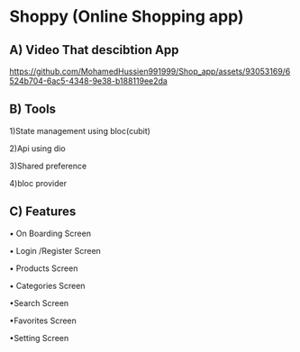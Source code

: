 # Shoppy (Online Shopping app) 

## A) Video That descibtion  App




https://github.com/MohamedHussien991999/Shop_app/assets/93053169/6524b704-6ac5-4348-9e38-b188119ee2da


##   B) Tools 

1)State management using bloc(cubit)

2)Api using dio

3)Shared preference

4)bloc provider

## C) Features
• On Boarding Screen

• Login /Register Screen

• Products Screen

• Categories Screen

•Search Screen

•Favorites Screen

•Setting Screen

